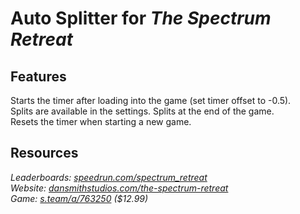 # Auto Splitter for ***The Spectrum Retreat***
## Features
Starts the timer after loading into the game (set timer offset to -0.5).  
Splits are available in the settings. Splits at the end of the game.  
Resets the timer when starting a new game.

## Resources
*Leaderboards: [speedrun.com/spectrum_retreat](https://speedrun.com/spectrum_retreat)*  
*Website: [dansmithstudios.com/the-spectrum-retreat](https://dansmithstudios.com/the-spectrum-retreat)*  
*Game: [s.team/a/763250](https://s.team/a/763250) ($12.99)*